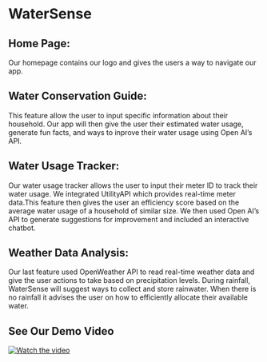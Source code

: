 # WaterSense



## Home Page:
Our homepage contains our logo and gives the users a way to navigate our app.

## Water Conservation Guide:
This feature allow the user to input specific information about their household. Our app will then give the user their estimated water usage, generate fun facts, and ways to inprove their water usage using Open AI’s API. 

## Water Usage Tracker:
Our water usage tracker allows the user to input their meter ID to track their water usage. We integrated UtilityAPI which provides real-time meter data.This feature then gives the user an efficiency score based on the average water usage of a household of similar size. We then used Open AI’s API to generate suggestions for improvement and included an interactive chatbot.

## Weather Data Analysis:
Our last feature used OpenWeather API to read real-time weather data and give the user actions to take based on precipitation levels. During rainfall, WaterSense will suggest ways to collect and store rainwater. When there is no rainfall it advises the user on how to efficiently allocate their available water.

## See Our Demo Video
[![Watch the video](https://github.com/user-attachments/assets/82559d8d-5b32-47cf-99ae-43c4fabba642)](https://youtu.be/2ZgE11LKjaw?si=4J9lpQwwq49Utb7l) 


